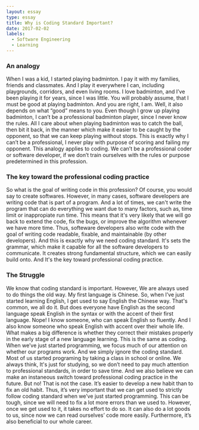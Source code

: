 ```yaml
---
layout: essay
type: essay
title: Why is Coding Standard Important?
date: 2017-02-02
labels:
  - Software Engineering
  - Learning
---
```

### An analogy

When I was a kid, I started playing badminton. I pay it with my families, friends and classmates. And I play it everywhere I can, including playgrounds, corridors, and even living rooms. I love badminton, and I’ve been playing it for years, since I was little. You will probably assume, that I must be good at playing badminton. And you are right, I am. Well, it also depends on what “good” means to you. Even though I grow up playing badminton, I can’t be a professional badminton player, since I never know the rules. All I care about when playing badminton was to catch the ball, then bit it back, in the manner which make it easier to be caught by the opponent, so that we can keep playing without stops. This is exactly why I can’t be a professional, I never play with purpose of scoring and failing my opponent. This analogy applies to coding. We can’t be a professional coder or software developer, if we don’t train ourselves with the rules or purpose predetermined in this profession. 

### The key toward the professional coding practice

So what is the goal of writing code in this profession? Of course, you would say to create softwares. However, in many cases, software developers are writing code that is part of a program. And a lot of times, we can't write the program that can do everything we want due to many factors, such as, time limit or inappropiate run time. This means that it's very likely that we will go back to extend the code, fix the bugs, or improve the algorithm whenever we have more time. Thus, softeware developers also write code with the goal of writing code readable, fixable, and maintainable  (by other developers). And this is exactly why we need coding standard. It's sets the grammar, which make it capable for all the software developers to communicate. It creates strong fundamental structure, which we can easily build onto. And It's the key toward professional coding practice.

### The Struggle

We know that coding standard is important. However, We are always used to do things the old way. My first language is Chinese. So, when I’ve just started learning English, I get used to say English the Chinese way. That's common, we all do it. But does everyone have English as the second language speak English in the syntax or with the accent of their first language. Nope! I know someone, who can speak English so fluently. And I also know someone who speak English with accent over their whole life. What makes a big difference is whether they correct their mistakes properly in the early stage of a new language learning. This is the same as coding. When we’ve just started programming, we focus much of our attention on whether our programs work. And we simply ignore the coding standard. Most of us started programing by taking a class in school or online. We always think, It's just for studying, so we don’t need to pay much attention to professional standards, in order to save time. And we also believe we can make an instaneous switch toward professional coding practice in the future. But no! That is not the case. It’s easier to develop a new habit than to fix an old habit. Thus, it’s very important that we can get used to strictly follow coding standard when we’ve just started programming. This can be tough, since we will need to fix a lot more errors than we used to. However, once we get used to it, it takes no effort to do so. It can also do a lot goods to us, since now we can read ourselves’ code more easily. Furthermore, it’s also beneficial to our whole career.
